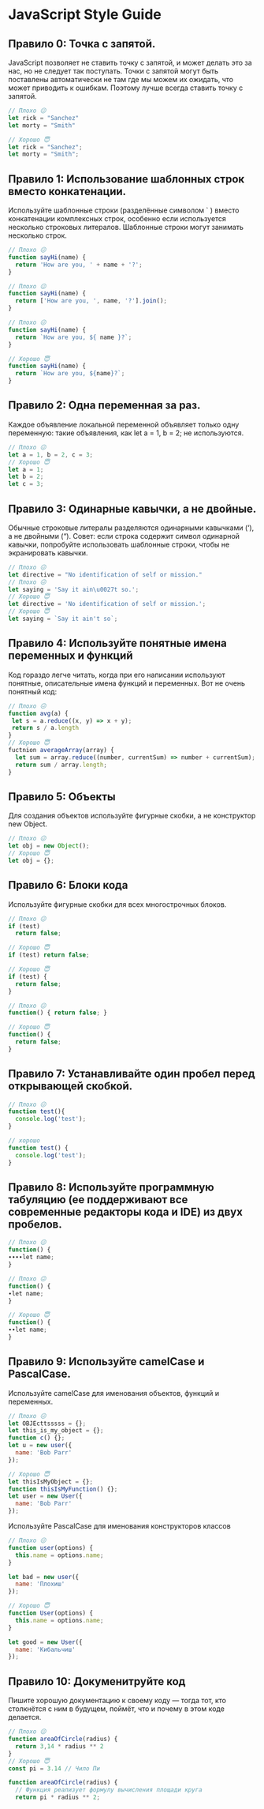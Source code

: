 # JavaScript Style Guide
## Правило 0: Точка с запятой.
JavaScript позволяет не ставить точку с запятой, и может делать это за нас, но не следует так поступать.
Точки с запятой могут быть поставлены автоматически не там где мы можем их ожидать, что может приводить к ошибкам.
Поэтому лучше всегда ставить точку с запятой.

```javascript
// Плохо 😖
let rick = "Sanchez"
let morty = "Smith"

// Хорошо 😇
let rick = "Sanchez";
let morty = "Smith";
```
## Правило 1: Использование шаблонных строк вместо конкатенации.
Используйте шаблонные строки (разделённые символом  ` ) вместо конкатенации комплексных строк, особенно если используется несколько строковых литералов. Шаблонные строки могут занимать несколько строк.
```javascript
// Плохо 😖
function sayHi(name) {
  return 'How are you, ' + name + '?';
}

// Плохо 😖
function sayHi(name) {
  return ['How are you, ', name, '?'].join();
}

// Плохо 😖
function sayHi(name) {
  return `How are you, ${ name }?`;
}

// Хорошо 😇
function sayHi(name) {
  return `How are you, ${name}?`;
}
```
## Правило 2: Одна переменная за раз.
Каждое объявление локальной переменной объявляет только одну переменную: такие объявления, как let a = 1, b = 2; не используются.

```javascript
// Плохо 😖
let a = 1, b = 2, c = 3;
// Хорошо 😇
let a = 1;
let b = 2;
let c = 3;
``` 
## Правило 3: Одинарные кавычки, а не двойные.
Обычные строковые литералы разделяются одинарными кавычками (‘), а не двойными (“).
Совет: если строка содержит символ одинарной кавычки, попробуйте использовать шаблонные строки, чтобы не экранировать кавычки.

```javascript
// Плохо 😖
let directive = "No identification of self or mission."
// Плохо 😖
let saying = 'Say it ain\u0027t so.';
// Хорошо 😇
let directive = 'No identification of self or mission.';
// Хорошо 😇
let saying = `Say it ain't so`;
```
## Правило 4: Используйте понятные имена переменных и функций
Код гораздо легче читать, когда при его написании используют понятные, описательные имена функций и переменных. Вот не очень понятный код:
```javascript
// Плохо 😖
function avg(a) {
 let s = a.reduce((x, y) => x + y);
 return s / a.length
}
// Хорошо 😇
fuctnion averageArray(array) {
  let sum = array.reduce((number, currentSum) => number + currentSum);
  return sum / array.length;
}
```
## Правило 5: Объекты
Для создания объектов используйте фигурные скобки, а не конструктор new Object.
```javascript
// Плохо 😖
let obj = new Object();
// Хорошо 😇
let obj = {};
```
## Правило 6: Блоки кода
Используйте фигурные скобки для всех многострочных блоков.
```javascript
// Плохо 😖
if (test)
  return false;

// Хорошо 😇
if (test) return false;

// Хорошо 😇
if (test) {
  return false;
}

// Плохо 😖
function() { return false; }

// Хорошо 😇
function() {
  return false;
}
```

## Правило 7: Устанавливайте один пробел перед открывающей скобкой.
  ```javascript
  // Плохо 😖
  function test(){
    console.log('test');
  }

  // хорошо
  function test() {
    console.log('test');
  }
  ```
  ## Правило 8: Используйте программную табуляцию (ее поддерживают все современные редакторы кода и IDE) из двух пробелов.

  ```javascript
  // Плохо 😖
  function() {
  ∙∙∙∙let name;
  }

  // Плохо 😖
  function() {
  ∙let name;
  }

  // Хорошо 😇
  function() {
  ∙∙let name;
  }
  ```
  ## Правило 9: Используйте camelCase и PascalCase.
Используйте camelCase для именования объектов, функций и переменных.

  ```javascript
  // Плохо 😖
  let OBJEcttsssss = {};
  let this_is_my_object = {};
  function c() {};
  let u = new user({
    name: 'Bob Parr'
  });

  // Хорошо 😇
  let thisIsMyObject = {};
  function thisIsMyFunction() {};
  let user = new User({
    name: 'Bob Parr'
  });
  ```

Используйте PascalCase для именования конструкторов классов

  ```javascript
  // Плохо 😖
  function user(options) {
    this.name = options.name;
  }

  let bad = new user({
    name: 'Плохиш'
  });

  // Хорошо 😇
  function User(options) {
    this.name = options.name;
  }

  let good = new User({
    name: 'Кибальчиш'
  });
```
 ## Правило 10: Докуменитруйте код
Пишите хорошую документацию к своему коду — тогда тот, кто столкнётся с ним в будущем, поймёт, что и почему в этом коде делается.
```javascript
// Плохо 😖
function areaOfCircle(radius) {
  return 3,14 * radius ** 2
}
// Хорошо 😇
const pi = 3.14 // Чило Пи

function areaOfCircle(radius) {
  // Функция реализует формулу вычисления площади круга
  return pi * radius ** 2;
